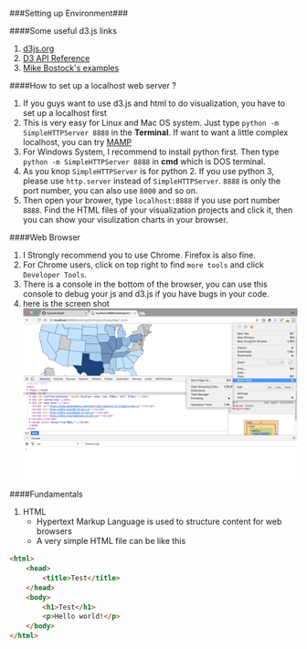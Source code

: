 ###Setting up Environment###

####Some useful d3.js links
1. [d3js.org](https://d3js.org/)
2. [D3 API Reference](https://github.com/d3/d3/blob/master/API.md)
3. [Mike Bostock's examples](http://bl.ocks.org/mbostock)

####How to set up a localhost web server ? 
1. If you guys want to use d3.js and html to do visualization, you have to set up a localhost first
2. This is very easy for Linux and Mac OS system. Just type ```python -m SimpleHTTPServer 8888``` in the __Terminal__. If want to want a little complex localhost, you can try [MAMP](https://html5hive.org/how-to-setup-a-localhost/)
3. For Windows System, I recommend to install python first. Then type ```python -m SimpleHTTPServer 8888``` in __cmd__ which is DOS terminal. 
4. As you knop ```SimpleHTTPServer``` is for python 2. If you use python 3, please use ```http.server``` instead of ```SimpleHTTPServer```. ```8888``` is only the port number, you can also use ```8000``` and so on.
5. Then open your brower, type ```localhost:8888``` if you use port number ```8888```. Find the HTML files of your visualization projects and click it, then you can show your visulization charts in your browser. 
  
####Web Browser
1. I Strongly recommend you to use Chrome. Firefox is also fine. 
2. For Chrome users, click on top right to find ```more tools``` and click ```Developer Tools```.
3. There is a console in the bottom of the browser, you can use this console to debug your js and d3.js if you have bugs in your code. 
4. here is the screen shot ![screenshot](https://github.com/fujunswufe/d3/blob/master/lesson1/developer.png)

####Fundamentals
1. HTML 
	* Hypertext Markup Language is used to structure content for web browsers
	* A very simple HTML file can be like this 
```html
<html>
    <head>
        <title>Test</title>
    </head>
    <body>
        <h1>Test</h1>
        <p>Hello world!</p>
    </body>
</html>
```
